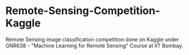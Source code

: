 # Remote-Sensing-Competition-Kaggle
Remote Sensing image classification competition done on Kaggle under GNR638 - "Machine Learning for Remote Sensing" Course at IIT Bombay.
